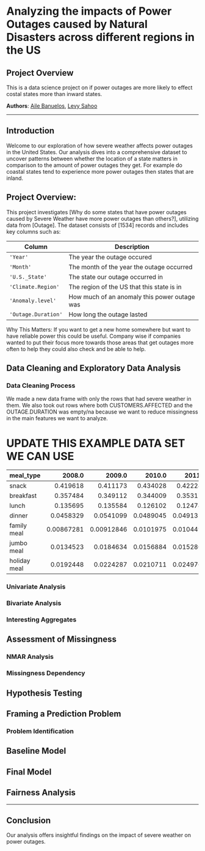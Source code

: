 # Analyzing the impacts of Power Outages caused by Natural Disasters across different regions in the US
## Project Overview
This is a data science project on if power outages are more likely to effect costal states more than inward states.

**Authors**: [Aile Banuelos](https://github.com/kewlerkids), [Levy Sahoo](https://github.com/levsah)

---

## Introduction

Welcome to our exploration of how severe weather affects power outages in the United States. Our analysis dives into a comprehensive dataset to uncover patterns between whether the location of a state matters in comparison to the amount of power outages they get. For example do coastal states tend to experience more power outages then states that are inland.

## Project Overview:
This project investigates [Why do some states that have power outages caused by Severe Weather have more power outages than others?], utilizing data from [Outage]. The dataset consists of [1534] records and includes key columns such as:

|Column	                 |Description|
|---                     |---        |
|`'Year'	`            |The year the outage occured|
|`'Month'`	                 |The month of the year the outage occurred |
|`'U.S._State'`	         |The state our outage occurred in|
|`'Climate.Region'`	     |The region of the US that this state is in|
|`'Anomaly.level'`	            |How much of an anomaly this power outage was |
|`'Outage.Duration'`	              |How long the outage lasted|

Why This Matters: If you want to get a new home somewhere but want to have reliable power this could be useful. Company wise if companies wanted to put their focus more towards those areas that get outages more often to help they could also check and be able to help.


## Data Cleaning and Exploratory Data Analysis
### Data Cleaning Process

We made a new data frame with only the rows that had severe weather in them. We also took out rows where both CUSTOMERS.AFFECTED  and the OUTAGE.DURATION was empty/na because we want to reduce missingness in the main features we want to analyze.

# UPDATE THIS EXAMPLE DATA SET WE CAN USE
 | meal_type    |     2008.0 |     2009.0 |    2010.0 |    2011.0 |    2012.0 |    2013.0 |    2014.0 |    2015.0 |    2016.0 |    2017.0 |    2018.0 |
|:-------------|-----------:|-----------:|----------:|----------:|----------:|----------:|----------:|----------:|----------:|----------:|----------:|
| snack        | 0.419618   | 0.411173   | 0.434028  | 0.422243  | 0.405003  | 0.385073  | 0.381717  | 0.364489  | 0.370481  | 0.383044  | 0.382773  |
| breakfast    | 0.357484   | 0.349112   | 0.344009  | 0.353171  | 0.347421  | 0.351531  | 0.358347  | 0.344017  | 0.347993  | 0.343531  | 0.326648  |
| lunch        | 0.135695   | 0.135584   | 0.126102  | 0.124747  | 0.139967  | 0.142635  | 0.130763  | 0.139166  | 0.136765  | 0.134455  | 0.134757  |
| dinner       | 0.0458329  | 0.0541099  | 0.0489045 | 0.0491315 | 0.058631  | 0.0600833 | 0.0647059 | 0.0708019 | 0.0649675 | 0.0591556 | 0.0688212 |
| family meal  | 0.00867281 | 0.00912846 | 0.0101975 | 0.0104499 | 0.0101565 | 0.0128586 | 0.0116057 | 0.0182793 | 0.015992  | 0.0142244 | 0.0135623 |
| jumbo meal   | 0.0134523  | 0.0184634  | 0.0156884 | 0.0152808 | 0.0153607 | 0.0199057 | 0.0251192 | 0.0279064 | 0.025987  | 0.0258523 | 0.0298658 |
| holiday meal | 0.0192448  | 0.0224287  | 0.0210711 | 0.0249769 | 0.0234608 | 0.0279138 | 0.0277424 | 0.03534   | 0.0378144 | 0.0397381 | 0.0435724 |

### Univariate Analysis

 
### Bivariate Analysis
### Interesting Aggregates

## Assessment of Missingness
### NMAR Analysis
### Missingness Dependency


## Hypothesis Testing

## Framing a Prediction Problem
### Problem Identification

## Baseline Model

## Final Model

## Fairness Analysis
---
## Conclusion

Our analysis offers insightful findings on the impact of severe weather on power outages.

